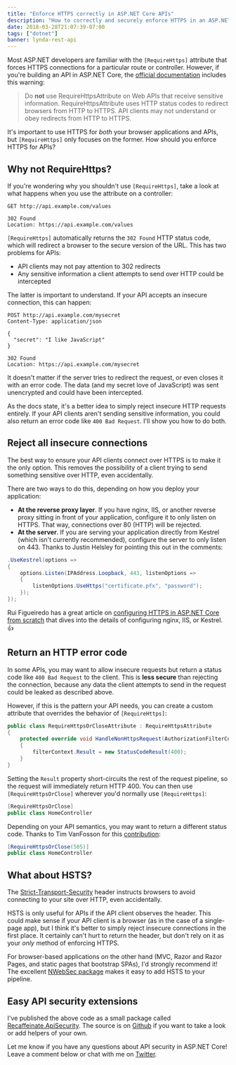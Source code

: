 ```yaml
---
title: "Enforce HTTPS correctly in ASP.NET Core APIs"
description: "How to correctly and securely enforce HTTPS in an ASP.NET Core Web API"
date: 2018-03-28T21:07:39-07:00
tags: ["dotnet"]
banner: lynda-rest-api
---
```


Most ASP.NET developers are familiar with the `[RequireHttps]` attribute that forces HTTPS connections for a particular route or controller. However, if you're building an API in ASP.NET Core, the [official documentation][docs-enforce-ssl] includes this warning:

> Do **not** use RequireHttpsAttribute on Web APIs that receive sensitive information. RequireHttpsAttribute uses HTTP status codes to redirect browsers from HTTP to HTTPS. API clients may not understand or obey redirects from HTTP to HTTPS.

It's important to use HTTPS for *both* your browser applications and APIs, but `[RequireHttps]` only focuses on the former. How should you enforce HTTPS for APIs?

<!--more-->

## Why not RequireHttps?

If you're wondering why you shouldn't use `[RequireHttps]`, take a look at what happens when you use the attribute on a controller:

```
GET http://api.example.com/values

302 Found
Location: https://api.example.com/values
```

`[RequireHttps]` automatically returns the `302 Found` HTTP status code, which will redirect a browser to the secure version of the URL. This has two problems for APIs:

* API clients may not pay attention to 302 redirects
* Any sensitive information a client attempts to send over HTTP could be intercepted

The latter is important to understand. If your API accepts an insecure connection, this can happen:

```
POST http://api.example.com/mysecret
Content-Type: application/json

{
  "secret": "I like JavaScript"
}

302 Found
Location: https://api.example.com/mysecret
```

It doesn't matter if the server tries to redirect the request, or even closes it with an error code. The data (and my secret love of JavaScript) was sent unencrypted and could have been intercepted.

As the docs state, it's a better idea to simply reject insecure HTTP requests entirely. If your API clients aren't sending sensitive information, you could also return an error code like `400 Bad Request`. I'll show you how to do both.

## Reject all insecure connections

The best way to ensure your API clients connect over HTTPS is to make it the only option. This removes the possibility of a client trying to send something sensitive over HTTP, even accidentally.

There are two ways to do this, depending on how you deploy your application:

* **At the reverse proxy layer**. If you have nginx, IIS, or another reverse proxy sitting in front of your application, configure it to only listen on HTTPS. That way, connections over 80 (HTTP) will be rejected.
* **At the server**. If you are serving your application directly from Kestrel (which isn't currently recommended), configure the server to only listen on 443. Thanks to Justin Helsley for pointing this out in the comments:

```csharp
.UseKestrel(options =>
{
    options.Listen(IPAddress.Loopback, 443, listenOptions =>
    {
        listenOptions.UseHttps("certificate.pfx", "password");
    });
});
```

Rui Figueiredo has a great article on [configuring HTTPS in ASP.NET Core from scratch](https://www.blinkingcaret.com/2017/03/01/https-asp-net-core/) that dives into the details of configuring nginx, IIS, or Kestrel. 👍

## Return an HTTP error code

In some APIs, you may want to allow insecure requests but return a status code like `400 Bad Request` to the client. This is **less secure** than rejecting the connection, because any data the client attempts to send in the request could be leaked as described above.

However, if this is the pattern your API needs, you can create a custom attribute that overrides the behavior of `[RequireHttps]`:

```csharp
public class RequireHttpsOrCloseAttribute : RequireHttpsAttribute
{
    protected override void HandleNonHttpsRequest(AuthorizationFilterContext filterContext)
    {
        filterContext.Result = new StatusCodeResult(400);
    }
}
```

Setting the `Result` property short-circuits the rest of the request pipeline, so the request will immediately return HTTP 400. You can then use `[RequireHttpsOrClose]` wherever you'd normally use `[RequireHttps]`:

```csharp
[RequireHttpsOrClose]
public class HomeController
```

Depending on your API semantics, you may want to return a different status code. Thanks to Tim VanFosson for this [contribution](https://github.com/nbarbettini/ApiSecurity/blob/master/ApiSecurity/RequireHttpsOrCloseAttribute.cs):

```csharp
[RequireHttpsOrClose(505)]
public class HomeController
```

## What about HSTS?

The [Strict-Transport-Security](https://developer.mozilla.org/en-US/docs/Web/HTTP/Headers/Strict-Transport-Security) header instructs browsers to avoid connecting to your site over HTTP, even accidentally.

HSTS is only useful for APIs if the API client observes the header. This could make sense if your API client is a browser (as in the case of a single-page app), but I think it's better to simply reject insecure connections in the first place. It certainly can't hurt to return the header, but don't rely on it as your _only_ method of enforcing HTTPS.

For browser-based applications on the other hand (MVC, Razor and Razor Pages, and static pages that bootstrap SPAs), I'd strongly recommend it! The excellent [NWebSec package](https://docs.nwebsec.com/en/latest/nwebsec/Configuring-hsts.html) makes it easy to add HSTS to your pipeline.

## Easy API security extensions

I've published the above code as a small package called [Recaffeinate.ApiSecurity][as-nuget]. The source is on [Github][as-github] if you want to take a look or add helpers of your own.

Let me know if you have any questions about API security in ASP.NET Core! Leave a comment below or chat with me on [Twitter][twitter].


[docs-enforce-ssl]: https://docs.microsoft.com/en-us/aspnet/core/security/enforcing-ssl
[as-nuget]: https://www.nuget.org/packages/Recaffeinate.ApiSecurity
[as-github]: https://github.com/nbarbettini/ApiSecurity
[twitter]: https://twitter.com/nbarbettini
